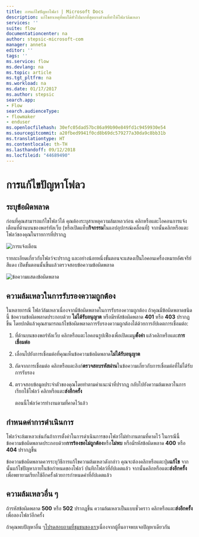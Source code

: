 ```yaml
---
title: การแก้ไขปัญหาโฟลว์ | Microsoft Docs
description: แก้ไขสาเหตุที่พบได้ทั่วไปมากที่สุดบางส่วนที่ทำให้โฟลว์ล้มเหลว
services: ''
suite: flow
documentationcenter: na
author: stepsic-microsoft-com
manager: anneta
editor: ''
tags: ''
ms.service: flow
ms.devlang: na
ms.topic: article
ms.tgt_pltfrm: na
ms.workload: na
ms.date: 01/17/2017
ms.author: stepsic
search.app:
- Flow
search.audienceType:
- flowmaker
- enduser
ms.openlocfilehash: 30efc05dad57bc86a99b90e849fd1c9459930e54
ms.sourcegitcommit: a20fbed9941f0cd8b69dc579277a30da9c8bb31b
ms.translationtype: HT
ms.contentlocale: th-TH
ms.lasthandoff: 09/12/2018
ms.locfileid: "44689490"
---
```

# <a name="troubleshooting-a-flow"></a>การแก้ไขปัญหาโฟลว
## <a name="identify-the-error"></a>ระบุข้อผิดพลาด
ก่อนที่คุณสามารถแก้ไขโฟลว์ได้ คุณต้องระบุสาเหตุความล้มเหลวก่อน คลิกหรือแตะไอคอนการแจ้งเตือนที่ด้านบนของพอร์ทัลเว็บ (หรือเปิดแท็บ**กิจกรรม**ในแอปอุปกรณ์เคลื่อนที่) จากนั้นคลิกหรือแตะโฟลว์ของคุณในรายการที่ปรากฏ

![การแจ้งเตือน](./media/fix-flow-failures/notifications-toolbar.png)

รายละเอียดเกี่ยวกับโฟลว์จะปรากฏ และอย่างน้อยหนึ่งขั้นตอนจะแสดงเป็นไอคอนเครื่องหมายอัศเจรีย์สีแดง เปิดขั้นตอนนั้นขึ้นแล้วตรวจสอบข้อความข้อผิดพลาด

![ข้อความแสดงข้อผิดพลาด](./media/fix-flow-failures/flow-run-failure.png)

## <a name="authentication-failures"></a>ความล้มเหลวในการรับรองความถูกต้อง
ในหลายกรณี โฟลว์ล้มเหลวเนื่องจากมีข้อผิดพลาดในการรับรองความถูกต้อง ถ้าคุณมีข้อผิดพลาดชนิดนี้ ข้อความข้อผิดพลาดประกอบด้วย **ไม่ได้รับอนุญาต** หรือมีรหัสข้อผิดพลาด **401** หรือ **403** ปรากฏขึ้น โดยปกติแล้วคุณสามารถแก้ไขข้อผิดพลาดการรับรองความถูกต้องได้ด้วยการอัปเดตการเชื่อมต่อ:

1. ที่ด้านบนของพอร์ทัลเว็บ คลิกหรือแตะไอคอนรูปเฟืองเพื่อเปิดเมนู**ตั้งค่า** แล้วคลิกหรือแตะ**การเชื่อมต่อ**
2. เลื่อนไปยังการเชื่อมต่อที่คุณเห็นข้อความข้อผิดพลาด**ไม่ได้รับอนุญาต**
3. ถัดจากการเชื่อมต่อ คลิกหรือแตะลิงก์**ตรวจสอบรหัสผ่าน**ในข้อความเกี่ยวกับการเชื่อมต่อที่ไม่ได้รับการรับรอง
4. ตรวจสอบข้อมูลประจำตัวของคุณโดยทำตามคำแนะนำที่ปรากฏ กลับไปยังความล้มเหลวในการเรียกใช้โฟลว์ คลิกหรือแตะ**ส่งอีกครั้ง**
   
    ตอนนี้โฟลว์ควรทำงานตามที่คาดไว้แล้ว

## <a name="action-configuration"></a>กำหนดค่าการดำเนินการ
โฟลว์จะล้มเหลวเช่นกันถ้าการตั้งค่าในการดำเนินการของโฟลว์ไม่ทำงานตามที่คาดไว้ ในกรณีนี้ ข้อความข้อผิดพลาดประกอบด้วย**การร้องขอไม่ถูกต้อง**หรือ**ไม่พบ** หรือมีรหัสข้อผิดพลาด **400** หรือ **404** ปรากฏขึ้น

ข้อความข้อผิดพลาดควรระบุวิธีการแก้ไขความล้มเหลวดังกล่าว คุณจะต้องคลิกหรือแตะปุ่ม**แก้ไข** จากนั้นแก้ไขปัญหาภายในข้อกำหนดของโฟลว์ บันทึกโฟลว์ที่อัปเดตแล้ว จากนั้นคลิกหรือแตะ**ส่งอีกครั้ง**เพื่อพยายามเรียกใช้อีกครั้งด้วยการกำหนดค่าที่อัปเดตแล้ว

## <a name="other-failures"></a>ความล้มเหลวอื่น ๆ
ถ้ารหัสข้อผิดพลาด **500** หรือ **502** ปรากฏขึ้น ความล้มเหลวเป็นแบบชั่วคราว คลิกหรือแตะ**ส่งอีกครั้ง**เพื่อลองโฟลว์อีกครั้ง

ถ้าคุณพบปัญหาอื่น ๆ[โปรดสอบถามที่ชุมชนของเรา](https://go.microsoft.com/fwlink/?LinkID=787467)เนื่องจากผู้อื่นอาจพบเจอปัญหาเดียวกัน

